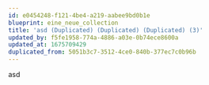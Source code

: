 ```yaml
---
id: e0454248-f121-4be4-a219-aabee9bd0b1e
blueprint: eine_neue_collection
title: 'asd (Duplicated) (Duplicated) (Duplicated) (3)'
updated_by: f5fe1958-774a-4886-a03e-0b74ece8600a
updated_at: 1675709429
duplicated_from: 5051b3c7-3512-4ce0-840b-377ec7c0b96b
---
```

asd